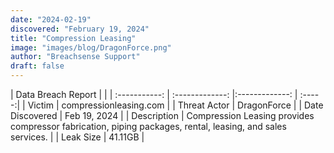 ```yaml
---
date: "2024-02-19"
discovered: "February 19, 2024"
title: "Compression Leasing"
image: "images/blog/DragonForce.png"
author: "Breachsense Support"
draft: false
---
```


| Data Breach Report           |              | 
| :-----------: | :-------------:     |:-------------:    | :-----:|
| Victim      | compressionleasing.com      | 
| Threat Actor      | DragonForce      | 
| Date Discovered      | Feb 19, 2024      | 
| Description      | Compression Leasing provides compressor fabrication, piping packages, rental, leasing, and sales services.      | 
| Leak Size      | 41.11GB      | 


